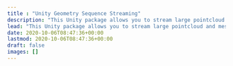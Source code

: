 ```yaml
---
title : "Unity Geometry Sequence Streaming"
description: "This Unity package allows you to stream large pointcloud and mesh sequences from disk. Especially useful to playback Volumetric Video in Unity."
lead: "This Unity package allows you to stream large pointcloud and mesh sequences from disk, like Volumetric Video"
date: 2020-10-06T08:47:36+00:00
lastmod: 2020-10-06T08:47:36+00:00
draft: false
images: []
---
```


